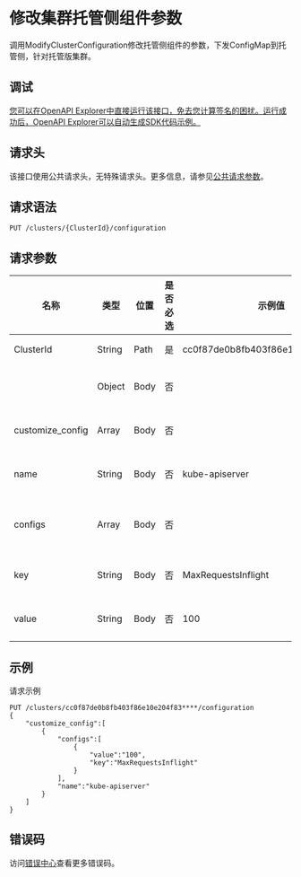 # 修改集群托管侧组件参数

调用ModifyClusterConfiguration修改托管侧组件的参数，下发ConfigMap到托管侧，针对托管版集群。

## 调试

[您可以在OpenAPI Explorer中直接运行该接口，免去您计算签名的困扰。运行成功后，OpenAPI Explorer可以自动生成SDK代码示例。](https://api.aliyun.com/#product=CS&api=ModifyClusterConfiguration&type=ROA&version=2015-12-15)

## 请求头

该接口使用公共请求头，无特殊请求头。更多信息，请参见[公共请求参数](~~167755~~)。

## 请求语法

```
PUT /clusters/{ClusterId}/configuration 
```

## 请求参数

|名称|类型|位置|是否必选|示例值|描述|
|--|--|--|----|---|--|
|ClusterId|String|Path|是|cc0f87de0b8fb403f86e10e204f83\*\*\*\*|集群ID。 |
| |Object|Body|否| |请求体参数。 |
|customize\_config|Array|Body|否| |自定义配置。 |
|name|String|Body|否|kube-apiserver|组件名称。 |
|configs|Array|Body|否| |自定义配置信息。 |
|key|String|Body|否|MaxRequestsInflight|配置项名字。 |
|value|String|Body|否|100|配置项值。 |

## 示例

请求示例

```
PUT /clusters/cc0f87de0b8fb403f86e10e204f83****/configuration 
{
    "customize_config":[
        {
            "configs":[
                {
                    "value":"100",
                    "key":"MaxRequestsInflight"
                }
            ],
            "name":"kube-apiserver"
        }
    ]
}
```

## 错误码

访问[错误中心](https://error-center.alibabacloud.com/status/product/CS)查看更多错误码。

